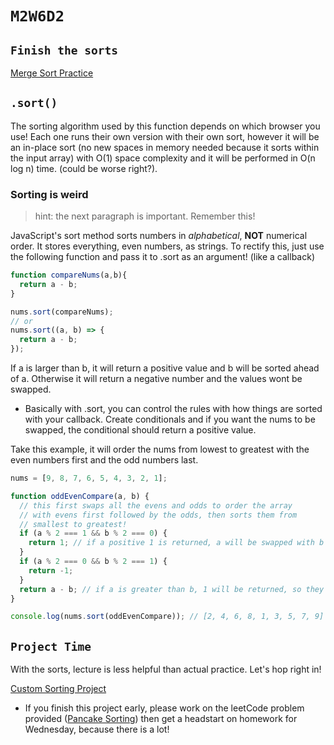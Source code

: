 # `M2W6D2`

## `Finish the sorts`

[Merge Sort Practice](https://open.appacademy.io/learn/js-py---pt-may-2022-online/week-12---sorts-and-graphs/merge-sort-practice)

## `.sort()`

The sorting algorithm used by this function depends on which browser you use! Each one runs their own version with their own sort, however it will be an in-place sort (no new spaces in memory needed because it sorts within the input array) with O(1) space complexity and it will be performed in O(n log n) time. (could be worse right?).

### Sorting is weird

> hint: the next paragraph is important. Remember this!

JavaScript's sort method sorts numbers in *alphabetical*, **NOT** numerical order. It stores everything, even numbers, as strings. To rectify this, just use the following function and pass it to .sort as an argument! (like a callback)

```js
function compareNums(a,b){
  return a - b;
}

nums.sort(compareNums);
// or
nums.sort((a, b) => {
  return a - b;
});
```

If a is larger than b, it will return a positive value and b will be sorted ahead of a. Otherwise it will return a negative number and the values wont be swapped.

- Basically with .sort, you can control the rules with how things are sorted with your callback. Create conditionals and if you want the nums to be swapped, the conditional should return a positive value.

Take this example, it will order the nums from lowest to greatest with the even numbers first and the odd numbers last.

```js
nums = [9, 8, 7, 6, 5, 4, 3, 2, 1];

function oddEvenCompare(a, b) {
  // this first swaps all the evens and odds to order the array 
  // with evens first followed by the odds, then sorts them from 
  // smallest to greatest!
  if (a % 2 === 1 && b % 2 === 0) {
    return 1; // if a positive 1 is returned, a will be swapped with b
  }
  if (a % 2 === 0 && b % 2 === 1) {
    return -1;
  }
  return a - b; // if a is greater than b, 1 will be returned, so they will swap.
}

console.log(nums.sort(oddEvenCompare)); // [2, 4, 6, 8, 1, 3, 5, 7, 9]
```

## `Project Time`

With the sorts, lecture is less helpful than actual practice. Let's hop right in!

[Custom Sorting Project](https://open.appacademy.io/learn/js-py---pt-may-2022-online/week-12---sorts-and-graphs/custom-sorting-project)

- If you finish this project early, please work on the leetCode problem provided ([Pancake Sorting](https://open.appacademy.io/learn/js-py---pt-may-2022-online/week-12---sorts-and-graphs/leetcode---pancake-sorting)) then get a headstart on homework for Wednesday, because there is a lot!
